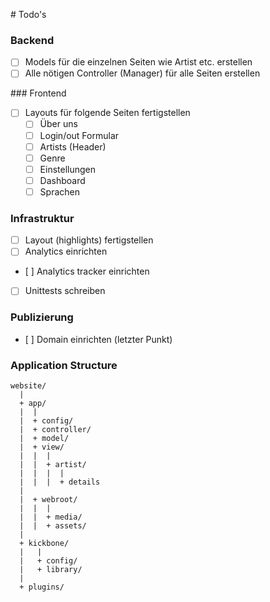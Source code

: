 # Todo's
### Backend
- [ ] Models für die einzelnen Seiten wie Artist etc. erstellen
- [ ] Alle nötigen Controller (Manager) für alle Seiten erstellen

### Frontend
- [ ] Layouts für folgende Seiten fertigstellen
    - [ ] Über uns
    - [ ] Login/out Formular
    - [ ] Artists (Header)
    - [ ] Genre
    - [ ] Einstellungen
    - [ ] Dashboard
    - [ ] Sprachen

### Infrastruktur
- [ ] Layout (highlights) fertigstellen
- [ ] Analytics einrichten
- [ ] Analytics tracker einrichten
- [ ] Unittests schreiben

### Publizierung
- [ ] Domain einrichten (letzter Punkt)

### Application Structure
```
website/
  |
  + app/
  |  |
  |  + config/
  |  + controller/
  |  + model/
  |  + view/
  |  |  |
  |  |  + artist/
  |  |  |  |
  |  |  |  + details
  |
  |  + webroot/
  |  |  |
  |  |  + media/
  |  |  + assets/
  |
  + kickbone/
  |   |
  |   + config/
  |   + library/
  |
  + plugins/
```
